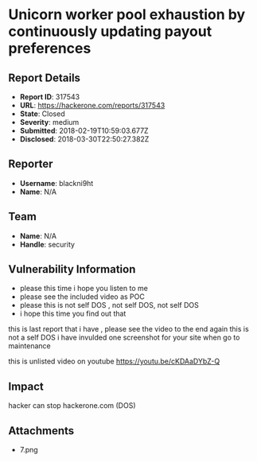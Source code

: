 # Unicorn worker pool exhaustion by continuously updating payout preferences

## Report Details
- **Report ID**: 317543
- **URL**: https://hackerone.com/reports/317543
- **State**: Closed
- **Severity**: medium
- **Submitted**: 2018-02-19T10:59:03.677Z
- **Disclosed**: 2018-03-30T22:50:27.382Z

## Reporter
- **Username**: blackni9ht
- **Name**: N/A

## Team
- **Name**: N/A
- **Handle**: security

## Vulnerability Information
- please this time i hope you listen to me 
- please see the included video as POC
- please this is not self DOS , not self DOS, not self DOS
- i hope this time you find out that 

this is last report that i have , please see the video to the end 
again this is not a self DOS
i have invulded one screenshot for your site when go to maintenance 

this is unlisted video on youtube 
https://youtu.be/cKDAaDYbZ-Q

## Impact

hacker can stop hackerone.com (DOS)

## Attachments
- 7.png
